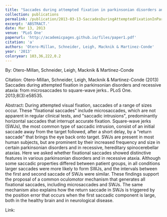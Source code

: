 ```yaml
---
title: "Saccades during attempted fixation in parkinsonian disorders and recessive ataxia: from microsaccades to square-wave jerks."
collection: publications
permalink: /publication/2013-03-13-SaccadesDuringAttemptedFixationInParkinsonianDisordersAndRecess
excerpt: 'ABSTRACT.'
date: Mar 13, 2013
venue: 'PLoS One'
paperurl: 'http://academicpages.github.io/files/paper1.pdf'
citation: 'a'
authors: 'Otero-Millan, Schneider, Leigh, Macknik & Martinez-Conde'
year: '2013'
coloryear: 103,36,222,0.2
---
```


By: Otero-Millan, Schneider, Leigh, Macknik & Martinez-Conde

Citation: Otero-Millan, Schneider, Leigh, Macknik & Martinez-Conde (2013) Saccades during attempted fixation in parkinsonian disorders and recessive ataxia: from microsaccades to square-wave jerks.. PLoS One. 2013;8(3):e58535. 

Abstract: During attempted visual fixation, saccades of a range of sizes occur. These "fixational saccades" include microsaccades, which are not apparent in regular clinical tests, and "saccadic intrusions", predominantly horizontal saccades that interrupt accurate fixation. Square-wave jerks (SWJs), the most common type of saccadic intrusion, consist of an initial saccade away from the target followed, after a short delay, by a "return saccade" that brings the eye back onto target. SWJs are present in most human subjects, but are prominent by their increased frequency and size in certain parkinsonian disorders and in recessive, hereditary spinocerebellar ataxias. Here we asked whether fixational saccades showed distinctive features in various parkinsonian disorders and in recessive ataxia. Although some saccadic properties differed between patient groups, in all conditions larger saccades were more likely to form SWJs, and the intervals between the first and second saccade of SWJs were similar. These findings support the proposal of a common oculomotor mechanism that generates all fixational saccades, including microsaccades and SWJs. The same mechanism also explains how the return saccade in SWJs is triggered by the position error that occurs when the first saccadic component is large, both in the healthy brain and in neurological disease.

Link: 
